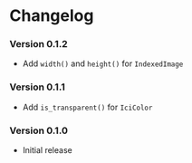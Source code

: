 # Changelog

### Version 0.1.2
- Add `width()` and `height()` for `IndexedImage`

### Version 0.1.1
- Add `is_transparent()` for `IciColor`

### Version 0.1.0
- Initial release